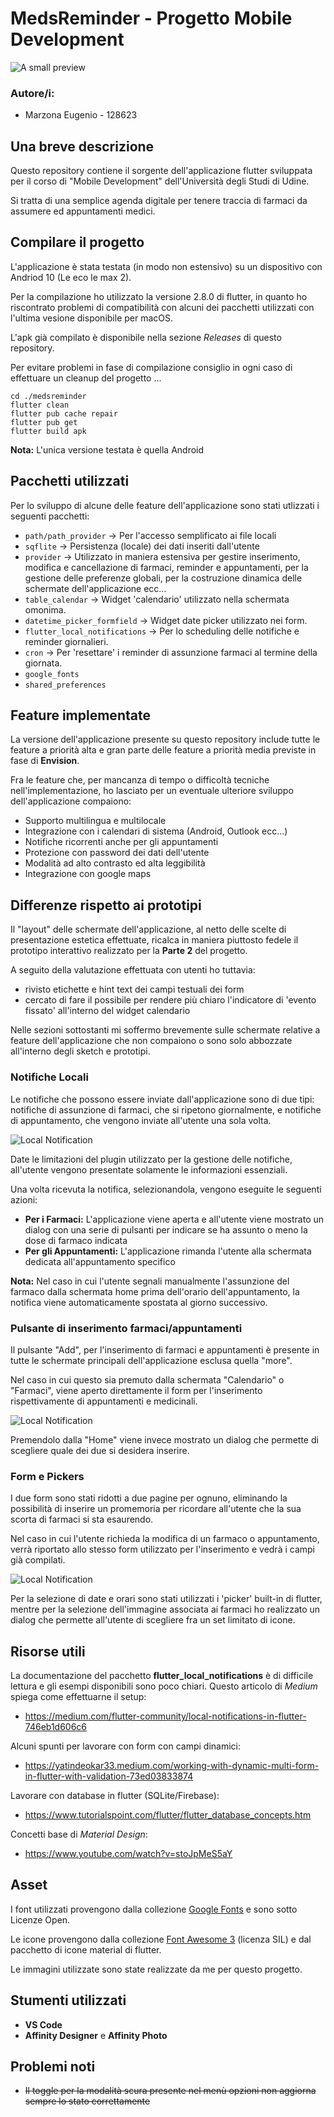 # MedsReminder - Progetto Mobile Development

![A small preview](images/preview.png)
### Autore/i:
- Marzona Eugenio - 128623

## Una breve descrizione
Questo repository contiene il sorgente dell'applicazione flutter sviluppata per il corso di "Mobile Development" dell'Università degli Studi di Udine.

Si tratta di una semplice agenda digitale per tenere traccia di farmaci da assumere ed appuntamenti medici.

## Compilare il progetto
L'applicazione è stata testata (in modo non estensivo) su un dispositivo con Andriod 10 (Le eco le max 2).

Per la compilazione ho utilizzato la versione 2.8.0 di flutter, in quanto ho riscontrato problemi di compatibilità con alcuni dei pacchetti utilizzati con l'ultima vesione disponibile per macOS.

L'apk già compilato è disponibile nella sezione _Releases_ di questo repository.

Per evitare problemi in fase di compilazione consiglio in ogni caso di effettuare un cleanup del progetto ...
    
    cd ./medsreminder
    flutter clean
    flutter pub cache repair
    flutter pub get
    flutter build apk

**Nota:** L'unica versione testata è quella Android

## Pacchetti utilizzati
Per lo sviluppo di alcune delle feature dell'applicazione sono stati utlizzati i seguenti pacchetti:
* `path/path_provider` -> Per l'accesso semplificato ai file locali
* `sqflite` -> Persistenza (locale) dei dati inseriti dall'utente
* `provider` -> Utilizzato in maniera estensiva per gestire inserimento, modifica e cancellazione di farmaci, reminder e appuntamenti, per la gestione delle preferenze globali, per la costruzione dinamica delle schermate dell'applicazione ecc...
* `table_calendar` -> Widget 'calendario' utilizzato nella schermata omonima.
* `datetime_picker_formfield` -> Widget date picker utilizzato nei form.
* `flutter_local_notifications` -> Per lo scheduling delle notifiche e reminder giornalieri.
* `cron` -> Per 'resettare' i reminder di assunzione farmaci al termine della giornata.
* `google_fonts`
* `shared_preferences`

## Feature implementate
La versione dell'applicazione presente su questo repository include tutte le feature a priorità alta e gran parte delle feature a priorità media previste in fase di **Envision**.

Fra le feature che, per mancanza di tempo o difficoltà tecniche nell'implementazione, ho lasciato per un eventuale ulteriore sviluppo dell'applicazione compaiono:
- Supporto multilingua e multilocale
- Integrazione con i calendari di sistema (Android, Outlook ecc...)
- Notifiche ricorrenti anche per gli appuntamenti
- Protezione con password dei dati dell'utente
- Modalità ad alto contrasto ed alta leggibilità
- Integrazione con google maps

## Differenze rispetto ai prototipi
Il "layout" delle schermate dell'applicazione, al netto delle scelte di presentazione estetica effettuate, ricalca in maniera piuttosto fedele il prototipo interattivo realizzato per la **Parte 2** del progetto.

A seguito della valutazione effettuata con utenti ho tuttavia:
- rivisto etichette e hint text dei campi testuali dei form
- cercato di fare il possibile per rendere più chiaro l'indicatore di 'evento fissato' all'interno del widget calendario

Nelle sezioni sottostanti mi soffermo brevemente sulle schermate relative a feature dell'applicazione che non compaiono o sono solo abbozzate all'interno degli sketch e prototipi.

### Notifiche Locali
Le notifiche che possono essere inviate dall'applicazione sono di due tipi: notifiche di assunzione di farmaci, che si ripetono giornalmente, e notifiche di appuntamento, che vengono inviate all'utente una sola volta.

![Local Notification](/images/notifications.png)

Date le limitazioni del plugin utilizzato per la gestione delle notifiche, all'utente vengono presentate solamente le informazioni essenziali.

Una volta ricevuta la notifica, selezionandola, vengono eseguite le seguenti azioni:
- **Per i Farmaci:** L'applicazione viene aperta e all'utente viene mostrato un dialog con una serie di pulsanti per indicare se ha assunto o meno la dose di farmaco indicata
- **Per gli Appuntamenti:** L'applicazione rimanda l'utente alla schermata dedicata all'appuntamento specifico

**Nota:** Nel caso in cui l'utente segnali manualmente l'assunzione del farmaco dalla schermata home prima dell'orario dell'appuntamento, la notifica viene automaticamente spostata al giorno successivo.

### Pulsante di inserimento farmaci/appuntamenti
Il pulsante "Add", per l'inserimento di farmaci e appuntamenti è presente in tutte le schermate principali dell'applicazione esclusa quella "more".

Nel caso in cui questo sia premuto dalla schermata "Calendario" o "Farmaci", viene aperto direttamente il form per l'inserimento rispettivamente di appuntamenti e medicinali.

![Local Notification](/images/add.png)

Premendolo dalla "Home" viene invece mostrato un dialog che permette di scegliere quale dei due si desidera inserire.

### Form e Pickers
I due form sono stati ridotti a due pagine per ognuno, eliminando la possibilità di inserire un promemoria per ricordare all'utente che la sua scorta di farmaci si sta esaurendo.

Nel caso in cui l'utente richieda la modifica di un farmaco o appuntamento, verrà riportato allo stesso form utilizzato per l'inserimento e vedrà i campi già compilati.

![Local Notification](/images/pickers.png)

Per la selezione di date e orari sono stati utilizzati i 'picker' built-in di flutter, mentre per la selezione dell'immagine associata ai farmaci ho realizzato un dialog che permette all'utente di scegliere fra un set limitato di icone.

## Risorse utili
La documentazione del pacchetto **flutter_local_notifications** è di difficile lettura e gli esempi disponibili sono poco chiari. Questo articolo di _Medium_ spiega come effettuarne il setup:

- https://medium.com/flutter-community/local-notifications-in-flutter-746eb1d606c6

Alcuni spunti per lavorare con form con campi dinamici:
- https://yatindeokar33.medium.com/working-with-dynamic-multi-form-in-flutter-with-validation-73ed03833874

Lavorare con database in flutter (SQLite/Firebase):
- https://www.tutorialspoint.com/flutter/flutter_database_concepts.htm

Concetti base di _Material Design_:
- https://www.youtube.com/watch?v=stoJpMeS5aY

## Asset
I font utilizzati provengono dalla collezione [Google Fonts](https://fonts.google.com/) e sono sotto Licenze Open.

Le icone provengono dalla collezione [Font Awesome 3](https://fontawesome.com/icons) (licenza SIL) e dal pacchetto di icone material di flutter.

Le immagini utilizzate sono state realizzate da me per questo progetto.

## Stumenti utilizzati
- **VS Code**
- **Affinity Designer** e **Affinity Photo**

## Problemi noti
- <del>Il toggle per la modalità scura presente nel menù opzioni non aggiorna sempre lo stato correttamente</del>